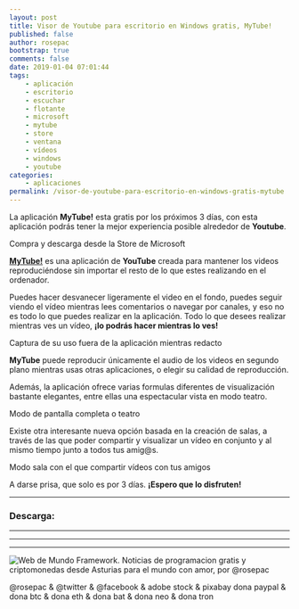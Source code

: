 ```yaml
---
layout: post
title: Visor de Youtube para escritorio en Windows gratis, MyTube!
published: false
author: rosepac
bootstrap: true
comments: false
date: 2019-01-04 07:01:44
tags:
    - aplicación
    - escritorio
    - escuchar
    - flotante
    - microsoft
    - mytube
    - store
    - ventana
    - vídeos
    - windows
    - youtube
categories:
    - aplicaciones
permalink: /visor-de-youtube-para-escritorio-en-windows-gratis-mytube
---
```

La aplicación **MyTube!** esta gratis por los próximos 3 días, con esta aplicación podrás tener la mejor experiencia posible alrededor de **Youtube**.

Compra y descarga desde la Store de Microsoft

[**MyTube!**][1] es una aplicación de **YouTube** creada para mantener los videos reproduciéndose sin importar el resto de lo que estes realizando en el ordenador.

Puedes hacer desvanecer ligeramente el video en el fondo, puedes seguir viendo el vídeo mientras lees comentarios o navegar por canales, y eso no es todo lo que puedes realizar en la aplicación. Todo lo que desees realizar mientras ves un vídeo, **¡lo podrás hacer mientras lo ves!**

Captura de su uso fuera de la aplicación mientras redacto

**MyTube** puede reproducir únicamente el audio de los videos en segundo plano mientras usas otras aplicaciones, o elegir su calidad de reproducción.

Además, la aplicación ofrece varias formulas diferentes de visualización bastante elegantes, entre ellas una espectacular vista en modo teatro.

Modo de pantalla completa o teatro

Existe otra interesante nueva opción basada en la creación de salas, a través de las que poder compartir y visualizar un vídeo en conjunto y al mismo tiempo junto a todos tus amig@s.

Modo sala con el que compartir vídeos con tus amigos

A darse prisa, que solo es por 3 días. **¡Espero que lo disfruten!**

* * *

### Descarga: 

* * *


   


* * *


   


* * *


  


![Web de Mundo Framework. Noticias de programacion gratis y criptomonedas desde Asturias para el mundo con amor, por @rosepac][2]


  @rosepac & @twitter & @facebook & adobe stock & pixabay dona paypal & dona btc & dona eth & dona bat & dona neo & dona tron


 [1]: https://elbo.in/mytube
 [2]: https://image.ibb.co/iTckvT/mundo-framework-1350x167-steemit.png